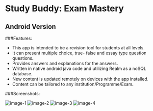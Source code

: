 # Study Buddy: Exam Mastery 
## Android Version

###Features:
- This app is intended to be a revision tool for students at all levels.
- It can present multiple choice, true- false and essay type question questions.
- Provides answers and explanations for the answers. 
- Written in native android java code and utilizing Realm as a noSQL database.
- New content is updated remotely on devices with the app installed.
- Content can be tailored to any institution/Programme/Exam.

###Screenshots:

![image-1](device-2017-05-12-032039.png)
![image-2](https://github.com/mikeaxle/StudyBuddyAndroid/blob/master/device-2017-05-12-031948.png)
![image-3](https://github.com/mikeaxle/StudyBuddyAndroid/blob/master/device-2017-05-12-031859.png)
![image-4](https://github.com/mikeaxle/StudyBuddyAndroid/blob/master/device-2017-05-12-031745.png)
